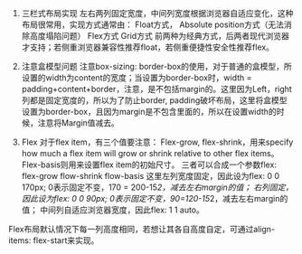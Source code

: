1.	三栏式布局实现
左右两列固定宽度，中间列宽度根据浏览器自适应变化，这种布局很常用，实现方式通常由：
Float方式，
Absolute position方式（无法消除高度塌陷问题）
Flex方式
Grid方式
前两种为经典方式，后两者现代浏览器才支持；若侧重浏览器兼容性推荐float，若侧重便捷性安全性推荐flex。

2.	注意盒模型问题
注意box-sizing: border-box的使用，对于普通的盒模型，所设置的width为content的宽度；当设置为border-box时，width = padding+content+border，注意，是不包括margin的。这里因为Left，right列都是固定宽度的，所以为了防止border, padding破坏布局，这里将盒模型设置为border-box，且因为margin是不包含里面的，所以在设置width的时候，注意将Margin值减去。

3.	Flex
对于flex item，有三个值要注意：
Flex-grow, flex-shrink，用来specify how much a flex item will grow or shrink relative to other flex items。
Flex-basis则用来设置flex item的初始尺寸。
三者可以合成一个参数flex: flex-grow   flow-shrink  flow-basis
这里左列宽度固定，因此设为flex: 0 0 170px; 0表示固定不变，170 = 200-15*2，减去左右margin的值；
右列固定，因此设为flex: 0 0 90px; 0表示固定不变，90=120-15*2，减去左右margin的值；
中间列自适应浏览器宽度，因此flex: 1 1 auto。

Flex布局默认情况下每一列高度相同，若想让其各自高度自定，可通过align-items: flex-start来实现。
